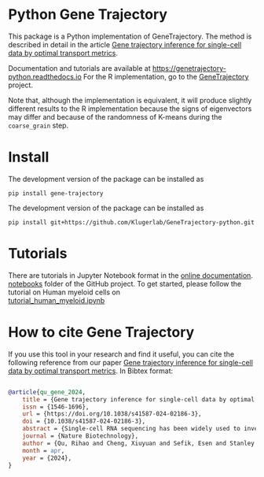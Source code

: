 # Python Gene Trajectory
This package is a Python implementation of GeneTrajectory. 
The method is described in detail in the article [
Gene trajectory inference for single-cell data by optimal transport metrics](
https://doi.org/10.1038/s41587-024-02186-3).

Documentation and tutorials are available at https://genetrajectory-python.readthedocs.io
For the R implementation, go to the [GeneTrajectory](https://github.com/KlugerLab/GeneTrajectory) project. 


Note that, although the implementation is equivalent, it will produce slightly different results to the R implementation
because the signs of eigenvectors may differ and because of the randomness of K-means during the `coarse_grain` step. 


# Install #
The development version of the package can be installed as 
```
pip install gene-trajectory
```

The development version of the package can be installed as 
```
pip install git+https://github.com/Klugerlab/GeneTrajectory-python.git
```

# Tutorials #
There are tutorials in Jupyter Notebook format in the [online documentation](https://genetrajectory-python.readthedocs.io).
[notebooks](https://github.com/KlugerLab/GeneTrajectory-python/tree/main/docs/notebooks) folder of the GitHub project. 
To get started, please follow the tutorial on Human myeloid cells on  
[tutorial_human_myeloid.ipynb](https://github.com/KlugerLab/GeneTrajectory-python/blob/main/notebooks/tutorial_human_myeloid.ipynb)


# How to cite Gene Trajectory #
If you use this tool in your research and find it useful, you can cite the following reference from our paper
[Gene trajectory inference for single-cell data by optimal transport metrics](https://doi.org/10.1038/s41587-024-02186-3).
In Bibtex format:
```bibtex

@article{qu_gene_2024,
	title = {Gene trajectory inference for single-cell data by optimal transport metrics},
	issn = {1546-1696},
	url = {https://doi.org/10.1038/s41587-024-02186-3},
	doi = {10.1038/s41587-024-02186-3},
	abstract = {Single-cell RNA sequencing has been widely used to investigate cell state transitions and gene dynamics of biological processes. Current strategies to infer the sequential dynamics of genes in a process typically rely on constructing cell pseudotime through cell trajectory inference. However, the presence of concurrent gene processes in the same group of cells and technical noise can obscure the true progression of the processes studied. To address this challenge, we present GeneTrajectory, an approach that identifies trajectories of genes rather than trajectories of cells. Specifically, optimal transport distances are calculated between gene distributions across the cell–cell graph to extract gene programs and define their gene pseudotemporal order. Here we demonstrate that GeneTrajectory accurately extracts progressive gene dynamics in myeloid lineage maturation. Moreover, we show that GeneTrajectory deconvolves key gene programs underlying mouse skin hair follicle dermal condensate differentiation that could not be resolved by cell trajectory approaches. GeneTrajectory facilitates the discovery of gene programs that control the changes and activities of biological processes.},
	journal = {Nature Biotechnology},
	author = {Qu, Rihao and Cheng, Xiuyuan and Sefik, Esen and Stanley III, Jay S. and Landa, Boris and Strino, Francesco and Platt, Sarah and Garritano, James and Odell, Ian D. and Coifman, Ronald and Flavell, Richard A. and Myung, Peggy and Kluger, Yuval},
	month = apr,
	year = {2024},
}
```